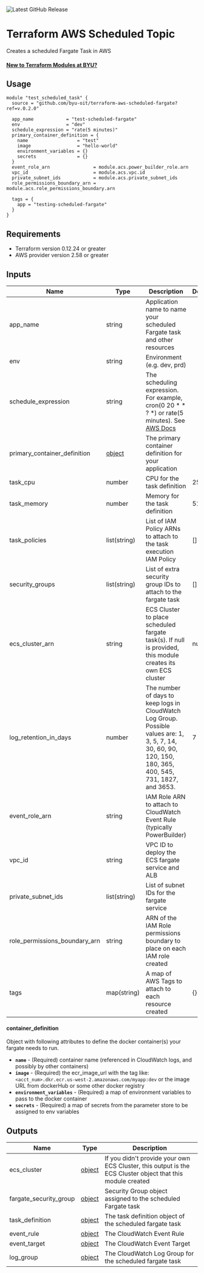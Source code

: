 ![Latest GitHub Release](https://img.shields.io/github/v/release/byu-oit/terraform-aws-scheduled-fargate?sort=semver)

# Terraform AWS Scheduled Topic
Creates a scheduled Fargate Task in AWS

#### [New to Terraform Modules at BYU?](https://github.com/byu-oit/terraform-documentation)

## Usage
```hcl
module "test_scheduled_task" {
  source = "github.com/byu-oit/terraform-aws-scheduled-fargate?ref=v.0.2.0"

  app_name            = "test-scheduled-fargate"
  env                 = "dev"
  schedule_expression = "rate(5 minutes)"
  primary_container_definition = {
    name                  = "test"
    image                 = "hello-world"
    environment_variables = {}
    secrets               = {}
  }
  event_role_arn                = module.acs.power_builder_role.arn
  vpc_id                        = module.acs.vpc.id
  private_subnet_ids            = module.acs.private_subnet_ids
  role_permissions_boundary_arn = module.acs.role_permissions_boundary.arn

  tags = {
    app = "testing-scheduled-fargate"
  }
}
```

## Requirements
* Terraform version 0.12.24 or greater
* AWS provider version 2.58 or greater

## Inputs
| Name | Type  | Description | Default |
| --- | --- | --- | --- |
| app_name | string | Application name to name your scheduled Fargate task and other resources | |
| env | string | Environment (e.g. dev, prd) | |
| schedule_expression | string | The scheduling expression. For example, cron(0 20 * * ? *) or rate(5 minutes). See [AWS Docs](https://docs.aws.amazon.com/AmazonCloudWatch/latest/events/ScheduledEvents.html) | |
| primary_container_definition | [object](#container_definition) | The primary container definition for your application | |
| task_cpu | number | CPU for the task definition | 256 |
| task_memory | number | Memory for the task definition | 512 |
| task_policies | list(string) | List of IAM Policy ARNs to attach to the task execution IAM Policy| [] |
| security_groups | list(string) | List of extra security group IDs to attach to the fargate task | []|
| ecs_cluster_arn | string | ECS Cluster to place scheduled fargate task(s). If null is provided, this module creates its own ECS cluster | null |
| log_retention_in_days | number | The number of days to keep logs in CloudWatch Log Group. Possible values are: 1, 3, 5, 7, 14, 30, 60, 90, 120, 150, 180, 365, 400, 545, 731, 1827, and 3653. | 7 |
| event_role_arn | string | IAM Role ARN to attach to CloudWatch Event Rule (typically PowerBuilder) | |
| vpc_id | string | VPC ID to deploy the ECS fargate service and ALB | |
| private_subnet_ids | list(string) | List of subnet IDs for the fargate service | |
| role_permissions_boundary_arn | string | ARN of the IAM Role permissions boundary to place on each IAM role created | |
| tags | map(string) | A map of AWS Tags to attach to each resource created | {} |

#### container_definition
Object with following attributes to define the docker container(s) your fargate needs to run.
* **`name`** - (Required) container name (referenced in CloudWatch logs, and possibly by other containers)
* **`image`** - (Required) the ecr_image_url with the tag like: `<acct_num>.dkr.ecr.us-west-2.amazonaws.com/myapp:dev` or the image URL from dockerHub or some other docker registry
* **`environment_variables`** - (Required) a map of environment variables to pass to the docker container
* **`secrets`** - (Required) a map of secrets from the parameter store to be assigned to env variables

## Outputs
| Name | Type | Description |
| ---  | ---  | --- |
| ecs_cluster | [object](https://www.terraform.io/docs/providers/aws/r/ecs_cluster.html#attributes-reference) | If you didn't provide your own ECS Cluster, this output is the ECS Cluster object that this module created |
| fargate_security_group | [object](https://www.terraform.io/docs/providers/aws/r/security_group.html#attributes-reference) | Security Group object assigned to the scheduled Fargate task |
| task_definition | [object](https://www.terraform.io/docs/providers/aws/r/ecs_task_definition.html#attributes-reference) | The task definition object of the scheduled fargate task |
| event_rule | [object](https://www.terraform.io/docs/providers/aws/r/cloudwatch_event_rule.html#attributes-reference) | The CloudWatch Event Rule |
| event_target | [object](https://www.terraform.io/docs/providers/aws/r/cloudwatch_event_target.html#attributes-reference) | The CloudWatch Event Target |
| log_group | [object](https://www.terraform.io/docs/providers/aws/r/cloudwatch_log_group.html#attributes-reference) | The CloudWatch Log Group for the scheduled fargate task |

